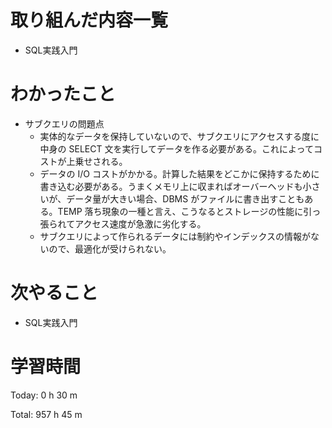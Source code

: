 # 取り組んだ内容一覧
- SQL実践入門

# わかったこと
- サブクエリの問題点
  - 実体的なデータを保持していないので、サブクエリにアクセスする度に中身の SELECT 文を実行してデータを作る必要がある。これによってコストが上乗せされる。
  - データの I/O コストがかかる。計算した結果をどこかに保持するために書き込む必要がある。うまくメモリ上に収まればオーバーヘッドも小さいが、データ量が大きい場合、DBMS がファイルに書き出すこともある。TEMP 落ち現象の一種と言え、こうなるとストレージの性能に引っ張られてアクセス速度が急激に劣化する。
  - サブクエリによって作られるデータには制約やインデックスの情報がないので、最適化が受けられない。

# 次やること
- SQL実践入門

# 学習時間
Today: 0 h 30 m

Total: 957 h 45 m
